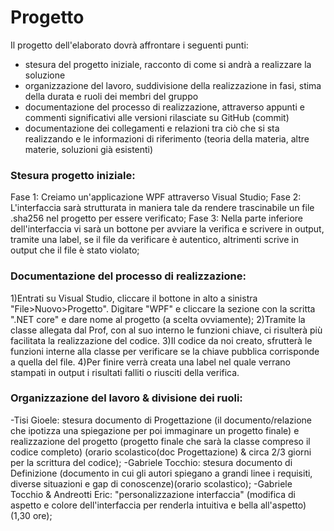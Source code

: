 # Progetto

Il progetto dell'elaborato dovrà affrontare i seguenti punti:
- stesura del progetto iniziale, racconto di come si andrà a realizzare la soluzione
- organizzazione del lavoro, suddivisione della realizzazione in fasi, stima della durata e ruoli dei membri del gruppo
- documentazione del processo di realizzazione, attraverso appunti e commenti significativi alle versioni rilasciate su GitHub (commit)
- documentazione dei collegamenti e relazioni tra ciò che si sta realizzando e le informazioni di riferimento (teoria della materia, altre materie, soluzioni già esistenti)

### Stesura progetto iniziale:
Fase 1: Creiamo un'applicazione WPF attraverso Visual Studio;
Fase 2: L'interfaccia sarà strutturata in maniera tale da rendere trascinabile un file .sha256 nel progetto per essere verificato;
Fase 3: Nella parte inferiore dell'interfaccia vi sarà un bottone per avviare la verifica e scrivere in output, tramite una label, se il file da verificare è autentico, altrimenti scrive in output che il file è stato violato;

### Documentazione del processo di realizzazione:
1)Entrati su Visual Studio, cliccare il bottone in alto a sinistra "File>Nuovo>Progetto". Digitare "WPF" e cliccare la sezione con la scritta ".NET core" e dare nome al progetto (a scelta ovviamente);
2)Tramite la classe allegata dal Prof, con al suo interno le funzioni chiave, ci risulterà più facilitata la realizzazione del codice.
3)Il codice da noi creato, sfrutterà le funzioni interne alla classe per verificare se la chiave pubblica corrisponde a quella del file.
4)Per finire verrà creata una label nel quale verrano stampati in output i risultati falliti o riusciti della verifica.

### Organizzazione del lavoro & divisione dei ruoli:
-Tisi Gioele: stesura documento di Progettazione (il documento/relazione che ipotizza una spiegazione per poi immaginare un progetto finale) e realizzazione del progetto (progetto finale che sarà la classe compreso il codice completo) (orario scolastico(doc Progettazione) & circa 2/3 giorni per la scrittura del codice);
-Gabriele Tocchio: stesura documento di Definizione (documento in cui gli autori spiegano a grandi linee i requisiti, diverse situazioni e gap di conoscenze)(orario scolastico);
-Gabriele Tocchio & Andreotti Eric: "personalizzazione interfaccia" (modifica di aspetto e colore dell'interfaccia per renderla intuitiva e bella all'aspetto) (1,30 ore);


